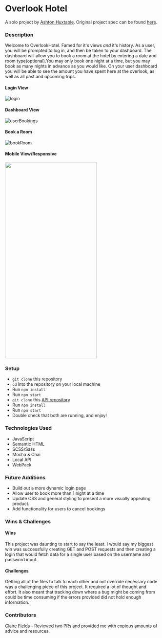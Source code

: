 # Overlook Hotel 

A solo project by [Ashton Huxtable](https://github.com/ahuxtable1327). Original project spec can be found [here](https://frontend.turing.edu/projects/overlook.html).

### Description
Welcome to OverlookHotel. Famed for it's views *and* it's history. As a user, you will be prompted to log in, and then be taken to your dashboard. The dashboard will allow you to book a room at the hotel by entering a date and room type(optional).You may only book one night at a time, but you may book as many nights in advance as you would like. On your user dashboard you will be able to see the amount you have spent here at the overlook, as well as all past and upcoming trips. 

#### Login View

![login](https://user-images.githubusercontent.com/78318468/122140936-8f5a0100-ce09-11eb-9e28-b3f1ca76b596.gif)

#### Dashboard View 

![userBookings](https://user-images.githubusercontent.com/78318468/122140996-abf63900-ce09-11eb-8acf-dc65e9f7bd4e.gif)

#### Book a Room

![bookRoom](https://user-images.githubusercontent.com/78318468/122141032-bca6af00-ce09-11eb-9cde-6402f663eb06.gif)

#### Mobile View/Responsive

<img src="https://user-images.githubusercontent.com/78318468/122141057-ca5c3480-ce09-11eb-8118-e629e9f4735d.gif" width="300" height="642"/>



### Setup
- `git clone` this repository
- `cd` into the repository on your local machine
- Run `npm install`
- Run `npm start`
- `git clone` this [API repository](https://github.com/turingschool-examples/overlook-api)
- Run `npm install`
- Run `npm start`
- Double check that both are running, and enjoy!


### Technologies Used
- JavaScript
- Semantic HTML
- SCSS/Sass
- Mocha & Chai
- Local API
- WebPack

### Future Additions
- Build out a more dynamic login page
- Allow user to book more than 1 night at a time
- Update CSS and general styling to present a more visually appealing product. 
- Add functionality for users to cancel bookings

### Wins & Challenges
#### Wins
This project was daunting to start to say the least. I would say my biggest win was successfully creating GET and POST requests and then creating a login that would fetch data for a single user based on the username and password input. 

#### Challenges
Getting all of the files to talk to each other and not override necessary code was a challenging piece of this project. It required a lot of thought and effort. It also meant that tracking down where a bug might be coming from could be time consuming if the errors provided did not hold enough information. 


### Contributors
[Claire Fields](https://github.com/clairefields15) - Reviewed two PRs and provided me with copious amounts of advice and resources. 
